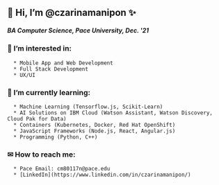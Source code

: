 ## 👋 Hi, I’m @czarinamanipon ✨
##### *BA Computer Science, Pace University, Dec. '21*
###  👀 I’m interested in:
      * Mobile App and Web Development
      * Full Stack Development
      * UX/UI
###  🌱 I’m currently learning:
      * Machine Learning (Tensorflow.js, Scikit-Learn)
      * AI Solutions on IBM Cloud (Watson Assistant, Watson Discovery, Cloud Pak for Data)
      * Containers (Kubernetes, Docker, Red Hat OpenShift)
      * JavaScript Frameworks (Node.js, React, Angular.js)
      * Programming (Python, C++)
###  ✉ **How to reach me:**
      * Pace Email: cm80117n@pace.edu
      * [LinkedIn](https://www.linkedin.com/in/czarinamanipon/)
<!---
czarinamanipon/czarinamanipon is a ✨ special ✨ repository because its `README.md` (this file) appears on your GitHub profile.
You can click the Preview link to take a look at your changes.
--->
